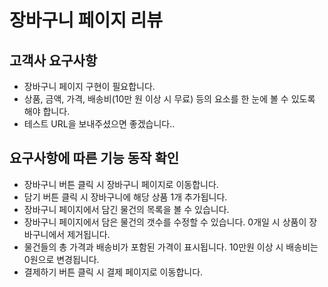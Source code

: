 # 장바구니 페이지 리뷰

## 고객사 요구사항
- 장바구니 페이지 구현이 필요합니다.
- 상품, 금액, 가격, 배송비(10만 원 이상 시 무료) 등의 요소를 한 눈에 볼 수 있도록 해야 합니다.
- 테스트 URL을 보내주셨으면 좋겠습니다..

## 요구사항에 따른 기능 동작 확인
- 장바구니 버튼 클릭 시 장바구니 페이지로 이동합니다.
- 담기 버튼 클릭 시 장바구니에 해당 상품 1개 추가됩니다.
- 장바구니 페이지에서 담긴 물건의 목록을 볼 수 있습니다. 
- 장바구니 페이지에서 담은 물건의 갯수를 수정할 수 있습니다. 0개일 시 상품이 장바구니에서 제거됩니다.
- 물건들의 총 가격과 배송비가 포함된 가격이 표시됩니다. 10만원 이상 시 배송비는 0원으로 변경됩니다.
- 결제하기 버튼 클릭 시 결제 페이지로 이동합니다.
